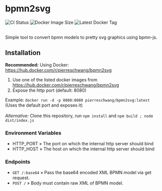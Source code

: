 # bpmn2svg
![CI Status](https://img.shields.io/github/workflow/status/PierreSchwang/bpmn2svg/ci)
![Docker Image Size](https://img.shields.io/docker/image-size/pierreschwang/bpmn2svg)
![Latest Docker Tag](https://img.shields.io/docker/v/pierreschwang/bpmn2svg)

<br />
Simple tool to convert bpmn models to pretty svg graphics using bpmn-js.

## Installation

**Recommended:** Using Docker: https://hub.docker.com/r/pierreschwang/bpmn2svg

1. Use one of the listed docker images from https://hub.docker.com/r/pierreschwang/bpmn2svg
2. Expose the http port (default: 8080)

Example: ``docker run -d -p 8080:8080 pierreschwang/bpmn2svg:latest`` (Uses the default port and exposes it)
<br />
<br />
*Alternative:* Clone this repository, run ``npm install`` and ``npm build ; node dist/index.js``

### Environment Variables

- HTTP_PORT » The port on which the internal http server should bind
- HTTP_HOST » The host on which the internal http server should bind

### Endpoints

- ``GET /:base64`` » Pass the base64 encoded XML BPMN model via get request.
- ``POST /`` » Body must contain raw XML of BPMN model.
